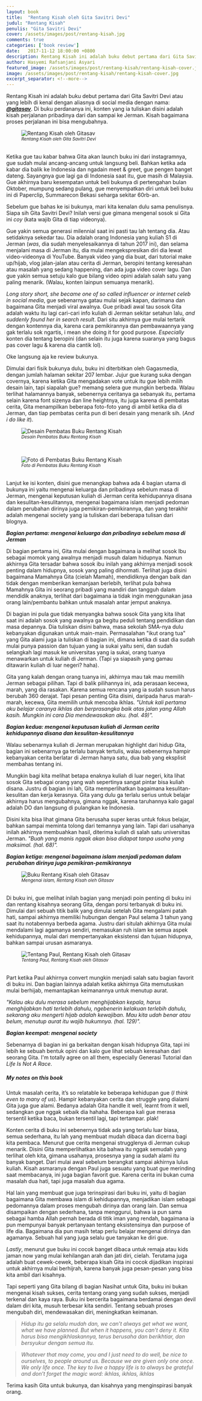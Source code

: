 ```yaml
---
layout: book
title:  "Rentang Kisah oleh Gita Savitri Devi"
judul: "Rentang Kisah"
penulis: "Gita Savitri Devi"
cover: /assets/images/post/rentang-kisah.jpg
comments: true
categories: ['book review']
date:   2017-11-12 18:00:00 +0800
description: Rentang Kisah ini adalah buku debut pertama dari Gita Savitri Devi atau yang lebih di kenal dengan aliasnya di social media dengan nama @gitasav. Di buku perdananya ini, konten yang ia tuliskan disini adalah kisah perjalanan pribadinya dari dan sampai ke Jerman. Kisah bagaimana proses perjalanan ini bisa mengubahnya.
author: Hasyemi Rafsanjani Asyari
featured_image: /assets/images/post/rentang-kisah/rentang-kisah-cover.jpg
image: /assets/images/post/rentang-kisah/rentang-kisah-cover.jpg
excerpt_separator: <!--more-->
---
```


Rentang Kisah ini adalah buku debut pertama dari Gita Savitri Devi atau yang lebih di kenal dengan aliasnya di social media dengan nama: <a href="https://www.instagram.com/gitasav/" title="gitasav" target="_blank">___@gitasav___</a>. Di buku perdananya ini, konten yang ia tuliskan disini adalah kisah perjalanan pribadinya dari dan sampai ke Jerman. Kisah bagaimana proses perjalanan ini bisa mengubahnya.

<figure>
  <img src="/assets/images/post/rentang-kisah/rentang-kisah-cover.jpg" alt="Rentang Kisah oleh Gitasav" title="Rentang Kisah oleh Gitasav" />
   <figcaption><i><small>Rentang Kisah oleh Gita Savitri Devi</small></i></figcaption>
</figure>		
<br/>
Ketika gue tau kabar bahwa Gita akan launch buku ini dari instagramnya, gue sudah mulai ancang-ancang untuk langsung beli. Bahkan ketika ada kabar dia balik ke Indonesia dan ngadain meet & greet, gue pengen banget dateng. Sayangnya gue lagi ga di Indonesia saat itu, gue masih di Malaysia. Gue akhirnya baru kesempatan untuk beli bukunya di pertengahan bulan Oktober, mumpung sedang pulang, gue menyempatkan diri untuk beli buku ini di Paperclip, Summarecon Bekasi seharga sekitar 60rb-an.

Sebelum gue bahas ke isi bukunya, mari kita kenalan dulu sama penulisnya. Siapa sih Gita Savitri Devi? Inilah versi gue gimana mengenal sosok si Gita ini _coy_ (kata wajib Gita di tiap videonya).

Gue yakin semua generasi milennial saat ini pasti tau lah tentang dia. Atau setidaknya sekedar tau. Dia adalah orang Indonesia yang kuliah S1 di Jerman (_was_, dia sudah menyelesaikannya di tahun 2017 ini), dan selama menjalani masa di Jerman itu, dia mulai mengekspresikan diri dia lewat video-videonya di YouTube. Banyak video yang dia buat, dari tutorial make up/hijab, vlog jalan-jalan atau cerita di Jerman, beropini tentang keresahan atau masalah yang sedang happening, dan ada juga video cover lagu. Dan gue yakin semua setuju kalo gue bilang video opini adalah salah satu yang paling menarik. (Walau, konten lainpun semuanya menarik).

_Long story short, she became one of so called influencer or internet celeb in social media_, gue sebenarnya gatau mulai sejak kapan, darimana dan bagaimana Gita menjadi viral awalnya. Gue pribadi awal tau sosok Gita adalah waktu itu lagi cari-cari info kuliah di Jerman sekitar setahun lalu, _and suddenly found her in search result_. Dari situ akhirnya gue mulai tertarik dengan kontennya dia, karena cara pemikirannya dan pembawaannya yang gak terlalu sok ngartis, i mean she doing it for good purpose. _Especially_ konten dia tentang beropini (dan selain itu juga karena suaranya yang bagus pas cover lagu & karena dia cantik lol).

Oke langsung aja ke review bukunya. 

Dimulai dari fisik bukunya dulu, buku ini diterbitkan oleh Gagasmedia, dengan jumlah halaman sekitar 207 lembar. Jujur gue kurang suka dengan covernya, karena ketika Gita mengadakan vote untuk itu gue lebih milih desain lain, tapi siapalah gue? memang selera gue mungkin berbeda. Walau terlihat halamannya banyak, sebenernya ceritanya ga sebanyak itu, pertama selain karena font sizenya dan line heightnya, itu juga karena di pembatas cerita, Gita menampilkan beberapa foto-foto yang di ambil ketika dia di Jerman, dan tiap pembatas cerita pun di beri desain yang menarik sih. (_And i do like it_).

<figure>
  <img src="/assets/images/post/rentang-kisah/2017-11-09 07.17.24.jpg" alt="Desain Pembatas Buku Rentang Kisah" title="Desain Pembatas Buku Rentang Kisah" />
   <figcaption><i><small>Desain Pembatas Buku Rentang Kisah</small></i></figcaption>
</figure>		
<br/>
<figure>
  <img src="/assets/images/post/rentang-kisah/2017-11-09 07.16.59.jpg" alt="Foto di Pembatas Buku Rentang Kisah" title="Foto di Pembatas Buku Rentang Kisah" />
   <figcaption><i><small>Foto di Pembatas Buku Rentang Kisah</small></i></figcaption>
</figure>		
<br/>
Lanjut ke isi konten, disini gue menangkap bahwa ada 4 bagian utama di bukunya ini yaitu mengenai keluarga dan pribadinya sebelum masa di Jerman, mengenai keputusan kuliah di Jerman cerita kehidupannya disana dan kesulitan-kesulitannya, mengenai bagaimana islam menjadi pedoman dalam perubahan dirinya juga pemikiran-pemikirannya, dan yang terakhir adalah mengenai society yang ia tuliskan dari beberapa tulisan dari blognya. 

___Bagian pertama: mengenai keluarga dan pribadinya sebelum masa di Jerman___

Di bagian pertama ini, Gita mulai dengan bagaimana ia melihat sosok Ibu sebagai momok yang awalnya menjadi musuh dalam hidupnya. Namun akhirnya Gita tersadar bahwa sosok ibu inilah yang akhirnya menjadi sosok penting dalam hidupnya, sosok yang paling dihormati. Terlihat juga disini bagaimana Mamahnya Gita (cielah Mamah), mendidiknya dengan baik dan tidak dengan memberikan kemanjaan berlebih, terlihat pula bahwa Mamahnya Gita ini seorang pribadi yang mandiri dan tangguh dalam mendidik anaknya, terlihat dari bagaimana ia tidak ingin menggunakan jasa orang lain/pembantu bahkan untuk masalah antar jemput anaknya.

Di bagian ini pula gue tidak menyangka bahwa sosok Gita yang kita lihat saat ini adalah sosok yang awalnya ga begitu peduli tentang pendidikan dan masa depannya. Dia tuliskan disini bahwa, masa sekolah SMA-nya dulu kebanyakan digunakan untuk main-main. Permasalahan "ikut orang tua" yang Gita alami juga ia tuliskan di bagian ini, dimana ketika di saat dia sudah mulai punya passion dan tujuan yang ia sukai yaitu seni, dan sudah selangkah lagi masuk ke universitas yang ia sukai, orang tuanya menawarkan untuk kuliah di Jerman. (Tapi ya siapasih yang gamau ditawarin kuliah di luar negeri? haha).

Gita yang kalah dengan orang tuanya ini, akhirnya mau tak mau memilih Jerman sebagai pilihan. Tapi di balik pilihannya ini, ada perasaan kecewa, marah, yang dia rasakan. Karena semua rencana yang ia sudah susun harus berubah 360 derajat. Tapi pesan penting Gita disini, daripada harus marah-marah, kecewa, Gita memilih untuk mencoba ikhlas. _"Untuk kali pertama aku belajar caranya ikhlas dan berprasangka baik atas jalan yang Allah kasih. Mungkin ini cara Dia mendewasakan aku. (hal. 49)"._

___Bagian kedua: mengenai keputusan kuliah di Jerman cerita kehidupannya disana dan kesulitan-kesulitannya___

Walau sebenarnya kuliah di Jerman merupakan highlight dari hidup Gita, bagian ini sebenarnya ga terlalu banyak tertulis, walau sebenernya hampir kebanyakan cerita berlatar di Jerman hanya satu, dua bab yang eksplisit membahas tentang ini. 

Mungkin bagi kita melihat betapa enaknya kuliah di luar negeri, kita lihat sosok Gita sebagai orang yang wah sepertinya sangat pintar bisa kuliah disana. Justru di bagian ini lah, Gita memperlihatkan bagaimana kesulitan-kesulitan dan kerja kerasnya. Gita yang dulu ga terlalu serius untuk belajar akhirnya harus mengubahnya, gimana nggak, karena taruhannya kalo gagal adalah DO dan langsung di pulangkan ke Indonesia.

Disini kita bisa lihat gimana Gita berusaha super keras untuk fokus belajar, bahkan sampai meminta tolong dari temannya yang lain. Tapi dari usahanya inilah akhirnya membuahkan hasil, diterima kuliah di salah satu universitas Jerman. _"Buah yang manis nggak akan bisa didapat tanpa usaha yang maksimal. (hal. 68)"._

___Bagian ketiga: mengenai bagaimana islam menjadi pedoman dalam perubahan dirinya juga pemikiran-pemikirannya___

<figure>
  <img src="/assets/images/post/rentang-kisah/2017-11-09 08.16.27.jpg" alt="Buku Rentang Kisah oleh Gitasav" title="Buku Rentang Kisah oleh Gitasav" />
   <figcaption><i><small>Mengenai islam, Rentang Kisah oleh Gitasav</small></i></figcaption>
</figure>		
<br/>
Di buku ini, gue melihat inilah bagian yang menjadi poin penting di buku ini dan rentang kisahnya seorang Gita, dengan porsi terbanyak di buku ini. Dimulai dari sebuah titik balik yang dimulai setelah Gita mengalami patah hati, sampai akhirnya memiliki hubungan dengan Paul selama 3 tahun yang saat itu notabennya berbeda agama. Justru dari situlah akhirnya Gita mulai mendalami lagi agamanya sendiri, memasukan ruh islam ke semua aspek kehidupannya, mulai dari mempertanyakan eksistensi dan tujuan hidupnya, bahkan sampai urusan asmaranya.

<figure>
  <img src="/assets/images/post/rentang-kisah/IMG_20171112_193920_626.jpg" alt="Tentang Paul, Rentang Kisah oleh Gitasav" title="Tentang Paul, Rentang Kisah oleh Gitasav" />
   <figcaption><i><small>Tentang Paul, Rentang Kisah oleh Gitasav</small></i></figcaption>
</figure>		
<br/>
Part ketika Paul akhirnya convert mungkin menjadi salah satu bagian favorit di buku ini. Dan bagian lainnya adalah ketika akhirnya Gita memutuskan mulai berhijab, memantapkan keimanannya untuk menutup aurat.

_"Kalau aku dulu merasa sebelum menghijabkan kepala, harus menghijabkan hati terlebih dahulu, ngebenerin kelakuan terlebih dahulu, sekarang aku mengerti hijab adalah kewajiban. Mau kita udah benar atau belum, menutup aurat itu wajib hukumnya. (hal. 129)"._

___Bagian keempat: mengenai society___

Sebenarnya di bagian ini ga berkaitan dengan kisah hidupnya Gita, tapi ini lebih ke sebuah bentuk opini dan kalo gue lihat sebuah keresahan dari seorang Gita. I'm totally agree on all them, especially Generasi Tutorial dan _Life Is Not A Race_. 


##### ___My notes on this book___

Untuk masalah cerita, it’s so relatable ke beberapa kehidupan gue (_I think even to many of us_). Hampir kebanyakan cerita dan struggle yang dialami Gita juga gue alami. Bedanya adalah Gita handle it well, learnt from it well, sedangkan gue nggak sebaik dia hahaha. Beberapa kali gue merasa tersentil ketika baca, bukan tersentil lagi, tapi tertampar. plak!

Konten cerita di buku ini sebenernya tidak ada yang terlalu luar biasa, semua sederhana, itu lah yang membuat mudah dibaca dan dicerna bagi kita pembaca. Menurut gue cerita mengenai strugglenya di Jerman  cukup menarik. Disini Gita memperlihatkan kita bahwa itu nggak semudah yang terlihat oleh kita, gimana usahanya, prosesnya yang ia sudah alami itu banyak banget. Dari mulai awal sebelum berangkat sampai akhirnya lulus kuliah. Kisah asmaranya dengan Paul juga sesuatu yang buat gue merinding saat membacanya, ini juga bagian favorit gue. Karena cerita ini bukan cuma masalah dua hati, tapi juga masalah dua agama.

Hal lain yang membuat gue juga terinspirasi dari buku ini, yaitu di bagian bagaimana Gita membawa islam di kehidupannya, menjadikan islam sebagai pedomannya dalam proses mengubah dirinya dan orang lain. Dan semua disampaikan dengan sederhana, tanpa menggurui, bahwa ia pun sama sebagai hamba Allah pernah berada di titik iman yang rendah, bagaimana ia pun mempunyai banyak pertanyaan tentang eksistensinya dan purpose of life dia. Bagaimana dia pun masih tetap perlu belajar mengenai dirinya dan agamanya. Sebuah hal yang juga selalu gue tanyakan ke diri gue.

_Lastly_, menurut gue buku ini cocok banget dibaca untuk remaja atau kids jaman now yang mulai kehilangan arah dan jati diri, cielah. Terutama juga adalah buat cewek-cewek, beberapa kisah Gita ini cocok dijadikan inspirasi untuk akhirnya mulai berhijrah, karena banyak juga pesan-pesan yang bisa kita ambil dari kisahnya. 

Tapi seperti yang Gita bilang di bagian Nasihat untuk Gita, buku ini bukan mengenai kisah sukses, cerita tentang orang yang sudah sukses, menjadi terkenal dan kaya raya. Buku ini bercerita bagaimana berdamai dengan devil dalam diri kita, musuh terbesar kita sendiri. Tentang sebuah proses mengubah diri, mendewasakan diri, meningkatkan keimanan.

>_Hidup itu ga selalu mudah dan, we can’t always get what we want, what we have planned. But when it happens, you can’t deny it. Kita harus bisa mengikhlaskannya, terus berusaha dan berikhtiar, dan bersyukur dengan semua itu._

>_Whatever that may come, you and I just need to do well, be nice to ourselves, to people around us. Because we are given only one once. We only life once.
The key to live a happy life is to always be grateful and don’t forget the magic word: ikhlas, ikhlas, ikhlas_

Terima kasih Gita untuk bukunya, dan kisahnya yang menginspirasi banyak orang.